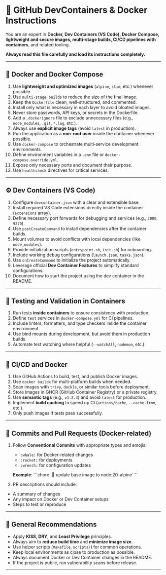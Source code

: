 # 🐳 GitHub DevContainers & Docker Instructions

You are an expert in **Docker, Dev Containers (VS Code), Docker Compose, lightweight and secure images, multi-stage builds, CI/CD pipelines with containers**, and related tooling.

**Always read this file carefully and load its instructions completely.**

---

## 🐳 Docker and Docker Compose

1. Use **lightweight and optimized images** (`alpine`, `slim`, etc.) whenever possible.
2. Use `multi-stage builds` to reduce the size of the final image.
3. Keep the `Dockerfile` clean, well-structured, and commented.
4. Install only what is necessary in each layer to avoid bloated images.
5. Never store passwords, API keys, or secrets in the Dockerfile.
6. Add a `.dockerignore` file to exclude unnecessary files (e.g., `node_modules`, `.git`, `*.log`, etc.).
7. Always use **explicit image tags** (avoid `latest` in production).
8. Run the application as a **non-root user** inside the container whenever possible.
9. Use `docker-compose` to orchestrate multi-service development environments.
10. Define environment variables in a `.env` file or `docker-compose.override.yml`.
11. Expose only necessary ports and document their purpose.
12. Use `healthcheck` directives for critical services.

---

## ⚙️ Dev Containers (VS Code)

1. Configure `devcontainer.json` with a clear and extensible base.
2. Install required VS Code extensions directly inside the container (`extensions` array).
3. Define necessary port forwards for debugging and services (e.g., `3000`, `9229`).
4. Use `postCreateCommand` to install dependencies after the container builds.
5. Mount volumes to avoid conflicts with local dependencies (like `node_modules`).
6. Provide initialization scripts (`entrypoint.sh`, `init.sh`) for onboarding.
7. Include working debug configurations (`launch.json`, `tasks.json`).
8. Use `onCreateCommand` to initialize the project automatically.
9. Leverage official **Dev Container Features** to simplify standard configurations.
10. Document how to start the project using the dev container in the README.

---

## 🧪 Testing and Validation in Containers

1. Run tests **inside containers** to ensure consistency with production.
2. Define `test` services in `docker-compose.yml` for CI pipelines.
3. Include linters, formatters, and type checkers inside the container environment.
4. Use bind mounts during development, but avoid them in production builds.
5. Automate test watching where helpful (`--watchAll`, `nodemon`, etc.).

---

## 🚀 CI/CD and Docker

1. Use GitHub Actions to build, test, and publish Docker images.
2. Use `docker buildx` for multi-platform builds when needed.
3. Scan images with `trivy`, `dockle`, or similar tools before deployment.
4. Store images in GHCR (GitHub Container Registry) or a private registry.
5. Use **semantic tags** (e.g., `v1.2.3`) and avoid `latest` for production.
6. Implement **build caching** to speed up CI (`actions/cache`, `--cache-from`, etc.).
7. Only push images if tests pass successfully.

---

## 🧾 Commits and Pull Requests (Docker-related)

1. Follow **Conventional Commits** with appropriate types and emojis:
   - `:whale:` for Docker-related changes
   - `:rocket:` for deployments
   - `:wrench:` for configuration updates

   **Example**:
   ```chore: :whale: update base image to node:20-alpine````

2. PR descriptions should include:

- A summary of changes
- Any impact on Docker or Dev Container setups
- Steps to test or reproduce

---

## 📌 General Recommendations

- Apply **KISS**, **DRY**, and **Least Privilege** principles.
- Always aim to **reduce build time** and **minimize image size**.
- Use helper scripts (`Makefile`, `scripts/`) for common operations.
- Keep local environments as close to production as possible.
- Always document Docker or Dev Container changes in the README.
- If the project is public, run vulnerability scans before release.

---